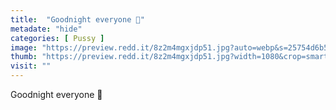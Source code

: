 ```yaml
---
title:  "Goodnight everyone 🥰"
metadate: "hide"
categories: [ Pussy ]
image: "https://preview.redd.it/8z2m4mgxjdp51.jpg?auto=webp&s=25754d6b509cdc8c24945029ffe0aa4d0e35b021"
thumb: "https://preview.redd.it/8z2m4mgxjdp51.jpg?width=1080&crop=smart&auto=webp&s=1667eb2c935815fab7edc7b79640e06296bb5484"
visit: ""
---
```

Goodnight everyone 🥰
